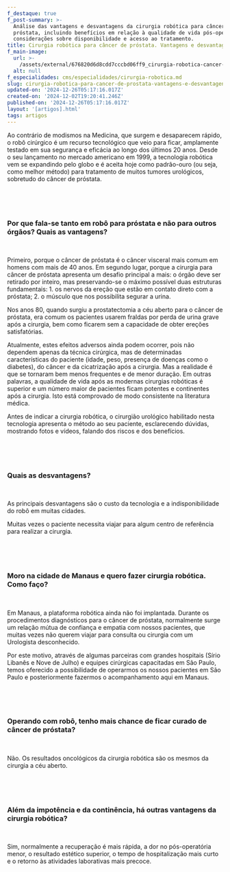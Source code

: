 ```yaml
---
f_destaque: true
f_post-summary: >-
  Análise das vantagens e desvantagens da cirurgia robótica para câncer de
  próstata, incluindo benefícios em relação à qualidade de vida pós-operatória e
  considerações sobre disponibilidade e acesso ao tratamento.
title: Cirurgia robótica para câncer de próstata. Vantagens e desvantagens?
f_main-image:
  url: >-
    /assets/external/676820d6d8cdd7cccbd06ff9_cirurgia-robotica-cancer-prostata201.jpg
  alt: null
f_especialidades: cms/especialidades/cirurgia-robotica.md
slug: cirurgia-robotica-para-cancer-de-prostata-vantagens-e-desvantagens
updated-on: '2024-12-26T05:17:16.017Z'
created-on: '2024-12-02T19:20:41.246Z'
published-on: '2024-12-26T05:17:16.017Z'
layout: '[artigos].html'
tags: artigos
---
```


Ao contrário de modismos na Medicina, que surgem e desaparecem rápido, o robô cirúrgico é um recurso tecnológico que veio para ficar, amplamente testado em sua segurança e eficácia ao longo dos últimos 20 anos. Desde o seu lançamento no mercado americano em 1999, a tecnologia robótica vem se expandindo pelo globo e é aceita hoje como padrão-ouro (ou seja, como melhor método) para tratamento de muitos tumores urológicos, sobretudo do câncer de próstata.

‍

‍

### Por que fala-se tanto em robô para próstata e não para outros órgãos? Quais as vantagens?

‍

Primeiro, porque o câncer de próstata é o câncer visceral mais comum em homens com mais de 40 anos. Em segundo lugar, porque a cirurgia para câncer de próstata apresenta um desafio principal a mais: o órgão deve ser retirado por inteiro, mas preservando-se o máximo possível duas estruturas fundamentais: 1. os nervos da ereção que estão em contato direto com a próstata; 2. o músculo que nos possibilita segurar a urina.

Nos anos 80, quando surgiu a prostatectomia a céu aberto para o câncer de próstata, era comum os pacientes usarem fraldas por perda de urina grave após a cirurgia, bem como ficarem sem a capacidade de obter ereções satisfatórias.

Atualmente, estes efeitos adversos ainda podem ocorrer, pois não dependem apenas da técnica cirúrgica, mas de determinadas características do paciente (idade, peso, presença de doenças como o diabetes), do câncer e da cicatrização após a cirurgia. Mas a realidade é que se tornaram bem menos frequentes e de menor duração. Em outras palavras, a qualidade de vida após as modernas cirurgias robóticas é superior e um número maior de pacientes ficam potentes e continentes após a cirurgia. Isto está comprovado de modo consistente na literatura médica.

Antes de indicar a cirurgia robótica, o cirurgião urológico habilitado nesta tecnologia apresenta o método ao seu paciente, esclarecendo dúvidas, mostrando fotos e vídeos, falando dos riscos e dos benefícios.

‍

‍

### Quais as desvantagens?

‍

As principais desvantagens são o custo da tecnologia e a indisponibilidade do robô em muitas cidades.

Muitas vezes o paciente necessita viajar para algum centro de referência para realizar a cirurgia.

‍

‍

### Moro na cidade de Manaus e quero fazer cirurgia robótica. Como faço?

‍

Em Manaus, a plataforma robótica ainda não foi implantada. Durante os procedimentos diagnósticos para o câncer de próstata, normalmente surge um relação mútua de confiança e empatia com nossos pacientes, que muitas vezes não querem viajar para consulta ou cirurgia com um Urologista desconhecido.

Por este motivo, através de algumas parceiras com grandes hospitais (Sírio Libanês e Nove de Julho) e equipes cirúrgicas capacitadas em São Paulo, temos oferecido a possibilidade de operarmos os nossos pacientes em São Paulo e posteriormente fazermos o acompanhamento aqui em Manaus.

‍

‍

### Operando com robô, tenho mais chance de ficar curado de câncer de próstata?

‍

Não. Os resultados oncológicos da cirurgia robótica são os mesmos da cirurgia a céu aberto.

‍

‍

### Além da impotência e da continência, há outras vantagens da cirurgia robótica?

‍

Sim, normalmente a recuperação é mais rápida, a dor no pós-operatória menor, o resultado estético superior, o tempo de hospitalização mais curto e o retorno às atividades laborativas mais precoce.
